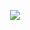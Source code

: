 <p align="center">
  <img src="https://github.com/user-attachments/assets/205eec51-4baf-4b99-a4ed-b8d529a452f0">
</p>

